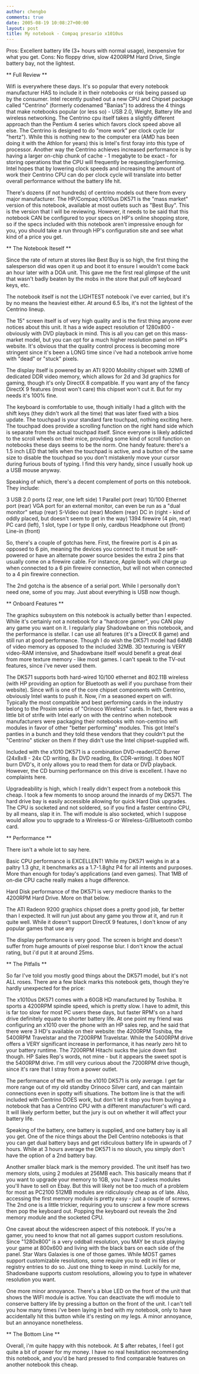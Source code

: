 ```yaml
---
author: chengbo
comments: true
date: 2005-08-19 10:08:27+00:00
layout: post
title: My notebook - Compaq presario x1010us
---
```


Pros: Excellent battery life (3+ hours with normal usage), inexpensive for what you get.
Cons: No floppy drive, slow 4200RPM Hard Drive, Single battery bay, not the lightest.

** Full Review **

Wifi is everywhere these days. It's so popular that every notebook manufacturer HAS to include it in their notebooks or risk being passed up by the consumer. Intel recently pushed out a new CPU and Chipset package called "Centrino" (formerly codenamed "Banias") to address the 4 things that make notebooks popular (or less so) - USB 2.0, Weight, Battery life and wireless networking. The Centrino cpu itself takes a slightly different approach than the Pentium 4 series which favors clock speed above all else. The Centrino is designed to do "more work" per clock cycle (or "hertz"). While this is nothing new to the computer era (AMD has been doing it with the Athlon for years) this is Intel's first foray into this type of processor. Another way the Centrino achieves increased performance is by having a larger on-chip chunk of cache - 1 megabyte to be exact - for storing operations that the CPU will frequently be requesting/performing. Intel hopes that by lowering clock speeds and increasing the amount of work their Centrino CPU can do per clock cycle will translate into better overall performance without the battery life hit.

There's dozens (if not hundreds) of centrino models out there from every major manufacturer. The HP/Compaq x1010us DK571 is the "mass market" version of this notebook, available at most outlets such as "Best Buy". This is the version that I will be reviewing. However, it needs to be said that this notebook CAN be configured to your specs on HP's online shopping store, so if the specs included with this notebook aren't impressive enough for you, you should take a run through HP's configuration site and see what kind of a price you get.

** The Notebook Iteself **

Since the rate of return at stores like Best Buy is so high, the first thing the salesperson did was open it up and boot it to ensure I wouldn't come back an hour later with a DOA unit. This gave me the first real glimpse of the unit that wasn't badly beaten by the mobs in the store that pull off keyboard keys, etc.

The notebook itself is not the LIGHTEST notebook i've ever carried, but it's by no means the heaviest either. At around 6.5 lbs, it's not the lightest of the Centrino lineup.

The 15" screen itself is of very high quality and is the first thing anyone ever notices about this unit. It has a wide aspect resolution of 1280x800 - obviously with DVD playback in mind. This is all you can get on this mass-market model, but you can opt for a much higher resolution panel on HP's website. It's obvious that the quality control process is becoming more stringent since it's been a LONG time since i've had a notebook arrive home with "dead" or "stuck" pixels.

The display itself is powered by an ATI 9200 Mobility chipset with 32MB of dedicated DDR video memory, which allows for 2d and 3d graphics for gaming, though it's only DirectX 8 compatible. If you want any of the fancy DirectX 9 features (most won't care) this chipset won't cut it. But for my needs it's 100% fine.

The keyboard is comfortable to use, though initially I had a glitch with the shift keys (they didn't work all the time) that was later fixed with a bios update. The touchpad is your standard fare touchpad, nothing exciting here. The touchpad does provide a scrolling function on the right hand side which is separate from the actual touchpad itself. Since everyone is likely addicted to the scroll wheels on their mice, providing some kind of scroll function on notebooks these days seems to be the norm. One handy feature: there's a 1.5 inch LED that tells when the touchpad is active, and a button of the same size to disable the touchpad so you don't mistakenly move your cursor during furious bouts of typing. I find this very handy, since I usually hook up a USB mouse anyway.

Speaking of which, there's a decent complement of ports on this notebook. They include:

3 USB 2.0 ports (2 rear, one left side)
1 Parallel port (rear)
10/100 Ethernet port (rear)
VGA port for an external monitor, can even be run as a "dual monitor" setup (rear)
S-Video out (rear)
Modem (rear)
DC in (right - kind of oddly placed, but doesn't seem to get in the way)
1394 firewire (4 pin, rear)
PC card (left), 1 slot, type I or type II only, cardbus
Headphone out (front)
Line-in (front)

So, there's a couple of gotchas here. First, the firewire port is 4 pin as opposed to 6 pin, meaning the devices you connect to it must be self-powered or have an alternate power source besides the extra 2 pins that usually come on a firewire cable. For instance, Apple Ipods will charge up when connected to a 6 pin firewire connection, but will not when connected to a 4 pin firewire connection.

The 2nd gotcha is the absence of a serial port. While I personally don't need one, some of you may. Just about everything is USB now though.

** Onboard Features **

The graphics subsystem on this notebook is actually better than I expected. While it's certainly not a notebook for a "hardcore gamer", you CAN play any game you want on it. I regularly play Shadowbane on this notebook, and the performance is stellar. I can use all features (it's a DirectX 8 game) and still run at good performance. Though I do wish the DK571 model had 64MB of video memory as opposed to the included 32MB. 3D texturing is VERY video-RAM intensive, and Shadowbane itself would benefit a great deal from more texture memory - like most games. I can't speak to the TV-out features, since i've never used them.

The DK571 supports both hard-wired 10/100 ethernet and 802.11B wireless (with HP providing an option for Bluetooth as well if you purchase from their website). Since wifi is one of the core chipset components with Centrino, obviously Intel wants to push it. Now, i'm a seasoned expert on wifi. Typically the most compatible and best performing cards in the industry belong to the Proxim series of "Orinoco Wireless" cards. In fact, there was a little bit of strife with Intel early on with the centrino when notebook manufacturers were packaging their notebooks with non-centrino wifi modules in favor of other "better performing" modules. This got Intel's panties in a bunch and they told these vendors that they couldn't put the "Centrino" sticker on them if they didn't use the Intel chipset-supplied wifi.

Included with the x1010 DK571 is a combination DVD-reader/CD Burner (24x8x8 - 24x CD writing, 8x DVD reading, 8x CDR-writing). It does NOT burn DVD's, it only allows you to read them for data or DVD playback. However, the CD burning performance on this drive is excellent. I have no complaints here.

Upgradeability is high, which I really didn't expect from a notebook this cheap. I took a few moments to snoop around the innards of my DK571. The hard drive bay is easily accessible allowing for quick Hard Disk upgrades. The CPU is socketed and not soldered, so if you find a faster centrino CPU, by all means, slap it in. The wifi module is also socketed, which I suppose would allow you to upgrade to a Wireless-G or Wireless-G/Bluetooth combo card.

** Performance **

There isn't a whole lot to say here.

Basic CPU performance is EXCELLENT! While my DK571 weighs in at a paltry 1.3 ghz, it benchmarks as a 1.7-1.8ghz P4 for all intents and purposes. More than enough for today's applications (and even games). That 1MB of on-die CPU cache really makes a huge difference.

Hard Disk performance of the DK571 is very mediocre thanks to the 4200RPM Hard Drive. More on that below.

The ATI Radeon 9200 graphics chipset does a pretty good job, far better than I expected. It will run just about any game you throw at it, and run it quite well. While it doesn't support DirectX 9 features, I don't know of any popular games that use any

The display performance is very good. The screen is bright and doesn't suffer from huge amounts of pixel response blur. I don't know the actual rating, but i'd put it at around 25ms.

** The Pitfalls **

So far I've told you mostly good things about the DK571 model, but it's not ALL roses. There are a few black marks this notebook gets, though they're hardly unexpected for the price:

The x1010us DK571 comes with a 60GB HD manufactured by Toshiba. It sports a 4200RPM spindle speed, which is pretty slow. I have to admit, this is far too slow for most PC users these days, but faster RPM's on a hard drive definitely equate to shorter battery life. At one point my friend was configuring an x1010 over the phone with an HP sales rep, and he said that there were 3 HD's available on their website: the 4200RPM Toshiba, the 5400RPM Travelstar and the 7200RPM Travelstar. While the 5400RPM drive offers a VERY significant increase in performance, it has nearly zero hit to your battery runtime. The 7200RPM Hitachi sucks the juice down fast though. HP Sales Rep's words, not mine - but it appears the sweet spot is the 5400RPM drive. I'm still very curious about the 7200RPM drive though, since it's rare that I stray from a power outlet.

The performance of the wifi on the x1010 DK571 is only average. I get far more range out of my old standby Orinoco Silver card, and can maintain connections even in spotty wifi situations. The bottom line is that the wifi included with Centrino DOES work, but don't let it stop you from buying a notebook that has a Centrino CPU with a different manufacturer's wifi card. It will likely perform better, but the jury is out on whether it will affect your battery life.

Speaking of the battery, one battery is supplied, and one battery bay is all you get. One of the nice things about the Dell Centrino notebooks is that you can get dual battery bays and get ridiculous battery life in upwards of 7 hours. While at 3 hours average the DK571 is no slouch, you simply don't have the option of a 2nd battery bay.

Another smaller black mark is the memory provided. The unit itself has two memory slots, using 2 modules at 256MB each. This basically means that if you want to upgrade your memory to 1GB, you have 2 useless modules you'll have to sell on Ebay. But this will likely not be too much of a problem for most as PC2100 512MB modules are ridiculously cheap as of late. Also, accessing the first memory module is pretty easy - just a couple of screws. The 2nd one is a little trickier, requiring you to unscrew a few more screws then pop the keyboard out. Popping the keyboard out reveals the 2nd memory module and the socketed CPU.

One caveat about the widescreen aspect of this notebook. If you're a gamer, you need to know that not all games support custom resolutions. Since "1280x800" is a very oddball resolution, you MAY be stuck playing your game at 800x600 and living with the black bars on each side of the panel. Star Wars Galaxies is one of those games. While MOST games support customizable resolutions, some require you to edit ini files or registry entries to do so. Just one thing to keep in mind. Luckily for me, Shadowbane supports custom resolutions, allowing you to type in whatever resolution you want.

One more minor annoyance. There's a blue LED on the front of the unit that shows the WIFI module is active. You can deactivate the wifi module to conserve battery life by pressing a button on the front of the unit. I can't tell you how many times i've been laying in bed with my notebook, only to have accidentally hit this button while it's resting on my legs. A minor annoyance, but an annoyance nonetheless.

** The Bottom Line **

Overall, i'm quite happy with this notebook. At $ after rebates, I feel I got quite a bit of power for my money. I have no real hesitation recommending this notebook, and you'd be hard pressed to find comparable features on another notebook this cheap.